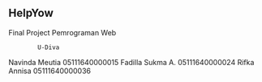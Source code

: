 ## HelpYow

Final Project Pemrograman Web

            U-Diva
Navinda Meutia    05111640000015
Fadilla Sukma A.	05111640000024
Rifka Annisa  		05111640000036
